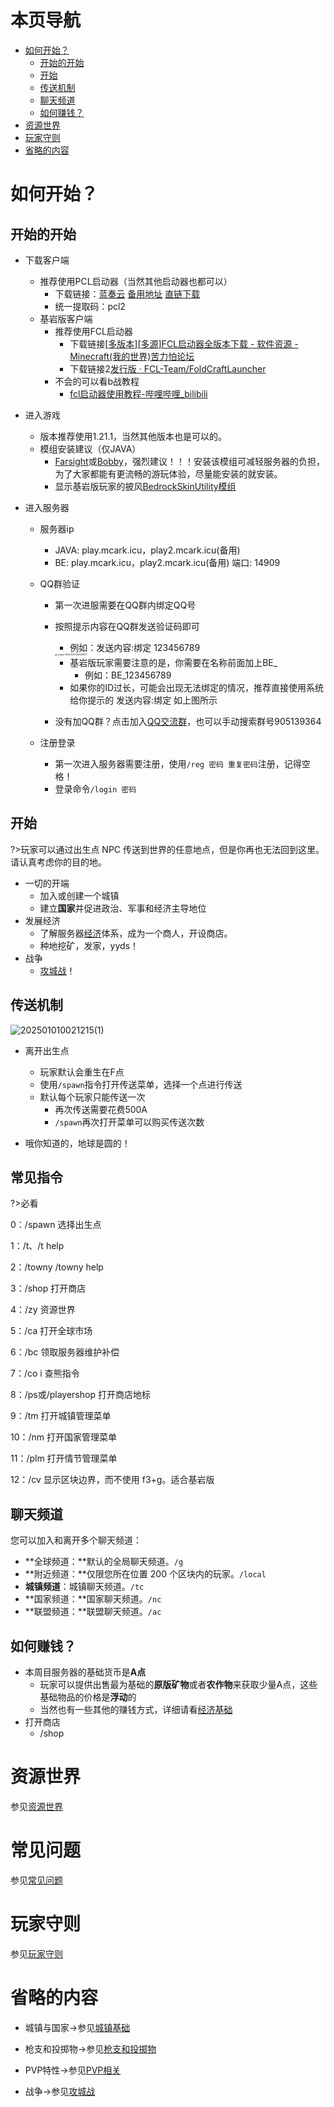 # 本页导航

- [如何开始？](#如何开始？)
  - [开始的开始](#开始的开始)
  - [开始](#开始)
  - [传送机制](#传送机制)
  - [聊天频道](#聊天频道)
  - [如何赚钱？](#如何赚钱？)
- [资源世界](#资源世界)
- [玩家守则](#玩家守则)
- [省略的内容](#省略的内容)

# 如何开始？

## 开始的开始

- 下载客户端
  - 推荐使用PCL启动器（当然其他启动器也都可以）
    - 下载链接：[蓝奏云](https://ltcat.lanzouv.com/b0aj6gsid) [备用地址](https://cloud.yvmou.cn/s/D1Fr) [直链下载](https://cdn.yvmou.cn/pcl2.zip)
    - 统一提取码：pcl2
  - 基岩版客户端
    - 推荐使用FCL启动器
      - 下载链接[[多版本\][多源]FCL启动器全版本下载 - 软件资源 - Minecraft(我的世界)苦力怕论坛](https://klpbbs.com/thread-147627-1-1.html)
      - 下载链接2[发行版 · FCL-Team/FoldCraftLauncher](https://github.com/FCL-Team/FoldCraftLauncher/releases)
    - 不会的可以看b战教程
      - [fcl启动器使用教程-哔哩哔哩_bilibili](https://search.bilibili.com/all?keyword=fcl启动器使用教程&from_source=webtop_search&spm_id_from=333.1007&search_source=5)
  
- 进入游戏
  - 版本推荐使用1.21.1，当然其他版本也是可以的。
  - 模组安装建议（仅JAVA）
    - [Farsight](https://www.mcmod.cn/class/5224.html#google_vignette)或[Bobby](https://www.mcmod.cn/class/5291.html)，强烈建议！！！安装该模组可减轻服务器的负担，为了大家都能有更流畅的游玩体验，尽量能安装的就安装。
    - 显示基岩版玩家的披风[BedrockSkinUtility模组](https://github.com/Camotoy/BedrockSkinUtility)
  
- 进入服务器
  - 服务器ip
    - JAVA: play.mcark.icu，play2.mcark.icu(备用)
    - BE:     play.mcark.icu，play2.mcark.icu(备用) 端口: 14909
    
  - QQ群验证
    - 第一次进服需要在QQ群内绑定QQ号
    - 按照提示内容在QQ群发送验证码即可
      - 例如：发送内容:绑定 123456789
  
      <img src="https://img-cdn.yvmou.cn/pigo/202501201409077.png" alt="image-20250120140945937" style="zoom: 25%;" />
  
      - 基岩版玩家需要注意的是，你需要在名称前面加上BE_
        - 例如：BE_123456789
      - 如果你的ID过长，可能会出现无法绑定的情况，推荐直接使用系统给你提示的 发送内容:绑定 <id>如上图所示
    - 没有加QQ群？点击加入[QQ交流群](https://qm.qq.com/q/4RlXpBdwAM)，也可以手动搜索群号905139364
    
  - 注册登录
    - 第一次进入服务器需要注册，使用`/reg 密码 重复密码`注册，记得空格！
    - 登录命令`/login 密码`

## 开始

?>玩家可以通过出生点 NPC 传送到世界的任意地点，但是你再也无法回到这里。请认真考虑你的目的地。

- 一切的开端
  - 加入或创建一个城镇
  - 建立**国家**并促进政治、军事和经济主导地位
- 发展经济
  - 了解服务器[经济](/教程/经济.md)体系，成为一个商人，开设商店。
  - 种地挖矿，发家，yyds！
- 战争
  - [攻城战](/教程/攻城战.md)！

## 传送机制

![202501010021215(1)](https://img-cdn.yvmou.cn/pigo/202501021706035.png)

- 离开出生点
  - 玩家默认会重生在F点
  - 使用`/spawn`指令打开传送菜单，选择一个点进行传送
  - 默认每个玩家只能传送一次
    - 再次传送需要花费500A
    - `/spawn`再次打开菜单可以购买传送次数
  
- 哦你知道的，地球是圆的！

## 常见指令

?>必看

0：/spawn 选择出生点

1：/t、/t help

2：/towny /towny help

3：/shop 打开商店

4：/zy 资源世界

5：/ca 打开全球市场

6：/bc 领取服务器维护补偿

7：/co i 查熊指令

8：/ps或/playershop 打开商店地标

9：/tm 打开城镇管理菜单

10：/nm 打开国家管理菜单

11：/plm 打开情节管理菜单

12：/cv 显示区块边界，而不使用 f3+g。适合基岩版

## 聊天频道

您可以加入和离开多个聊天频道：

- **全球频道：**默认的全局聊天频道。`/g`
- **附近频道：**仅限您所在位置 200 个区块内的玩家。`/local`
- **城镇频道**：城镇聊天频道。`/tc`
- **国家频道：**国家聊天频道。`/nc`
- **联盟频道：**联盟聊天频道。`/ac`

## 如何赚钱？

- 本周目服务器的基础货币是**A点**
  - 玩家可以提供出售最为基础的**原版矿物**或者**农作物**来获取少量A点，这些基础物品的价格是**浮动**的
  - 当然也有一些其他的赚钱方式，详细请看[经济基础](/教程/经济.md)
- 打开商店
  - /shop


# 资源世界

参见[资源世界](/教程/有趣的百科/有趣的玩法#资源世界)

# 常见问题

参见[常见问题](/常见问题.md)

# 玩家守则

参见[玩家守则](/玩家守则.md)

# 省略的内容

- 城镇与国家->参见[城镇基础](/教程/城镇/城镇基础.md)

- 枪支和投掷物->参见[枪支和投掷物](教程/枪支和投掷物.md)

- PVP特性->参见[PVP相关](/教程/有趣的百科/有趣的特性#PVP相关)
- 战争->参见[攻城战](/教程/攻城战.md)






